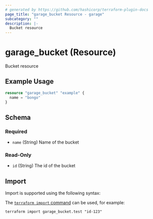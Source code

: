 ```yaml
---
# generated by https://github.com/hashicorp/terraform-plugin-docs
page_title: "garage_bucket Resource - garage"
subcategory: ""
description: |-
  Bucket resource
---
```


# garage_bucket (Resource)

Bucket resource

## Example Usage

```terraform
resource "garage_bucket" "example" {
  name = "bongo"
}
```

<!-- schema generated by tfplugindocs -->
## Schema

### Required

- `name` (String) Name of the bucket

### Read-Only

- `id` (String) The id of the bucket

## Import

Import is supported using the following syntax:

The [`terraform import` command](https://developer.hashicorp.com/terraform/cli/commands/import) can be used, for example:

```shell
terraform import garage_bucket.test "id-123"
```
